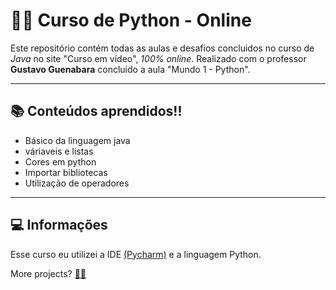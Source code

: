 # 🐍🧠 Curso de Python - Online 

Este repositório contém todas as aulas e desafios concluidos no curso de *Java* no site "Curso em vídeo", *100% online*.
Realizado com o professor **Gustavo Guenabara** concluido a aula "Mundo 1 - Python".

---

##  📚 Conteúdos aprendidos!!

- Básico da linguagem java
- váriaveis e listas
- Cores em python
- Importar bibliotecas
- Utilização de operadores

---

## 💻 Informações

Esse curso eu utilizei a IDE [(Pycharm)](https://www.jetbrains.com/pycharm/) e a linguagem Python.

More projects?
[👨‍💼](https://github.com/SantosIago)
